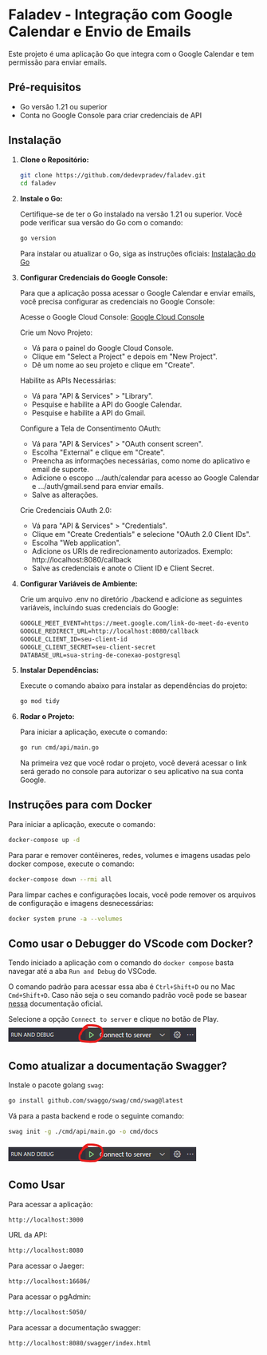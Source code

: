 # Faladev - Integração com Google Calendar e Envio de Emails

Este projeto é uma aplicação Go que integra com o Google Calendar e tem permissão para enviar emails.

## Pré-requisitos

- Go versão 1.21 ou superior
- Conta no Google Console para criar credenciais de API

## Instalação

1. **Clone o Repositório:**

   ```bash
   git clone https://github.com/dedevpradev/faladev.git
   cd faladev
   ```

2. **Instale o Go:**

   Certifique-se de ter o Go instalado na versão 1.21 ou superior. Você pode verificar sua versão do Go com o comando:

   ```bash
   go version
   ```

   Para instalar ou atualizar o Go, siga as instruções oficiais: [Instalação do Go](https://golang.org/doc/install)

3. **Configurar Credenciais do Google Console:**

   Para que a aplicação possa acessar o Google Calendar e enviar emails, você precisa configurar as credenciais no Google Console:

   Acesse o Google Cloud Console: [Google Cloud Console](https://console.cloud.google.com/)

   Crie um Novo Projeto:

   - Vá para o painel do Google Cloud Console.
   - Clique em "Select a Project" e depois em "New Project".
   - Dê um nome ao seu projeto e clique em "Create".

   Habilite as APIs Necessárias:

   - Vá para "API & Services" > "Library".
   - Pesquise e habilite a API do Google Calendar.
   - Pesquise e habilite a API do Gmail.

   Configure a Tela de Consentimento OAuth:

   - Vá para "API & Services" > "OAuth consent screen".
   - Escolha "External" e clique em "Create".
   - Preencha as informações necessárias, como nome do aplicativo e email de suporte.
   - Adicione o escopo .../auth/calendar para acesso ao Google Calendar e .../auth/gmail.send para enviar emails.
   - Salve as alterações.

   Crie Credenciais OAuth 2.0:

   - Vá para "API & Services" > "Credentials".
   - Clique em "Create Credentials" e selecione "OAuth 2.0 Client IDs".
   - Escolha "Web application".
   - Adicione os URIs de redirecionamento autorizados. Exemplo: http://localhost:8080/callback
   - Salve as credenciais e anote o Client ID e Client Secret.

4. **Configurar Variáveis de Ambiente:**

   Crie um arquivo .env no diretório ./backend e adicione as seguintes variáveis, incluindo suas credenciais do Google:

   ```env
   GOOGLE_MEET_EVENT=https://meet.google.com/link-do-meet-do-evento
   GOOGLE_REDIRECT_URL=http://localhost:8080/callback
   GOOGLE_CLIENT_ID=seu-client-id
   GOOGLE_CLIENT_SECRET=seu-client-secret
   DATABASE_URL=sua-string-de-conexao-postgresql
   ```

5. **Instalar Dependências:**

   Execute o comando abaixo para instalar as dependências do projeto:

   ```bash
   go mod tidy
   ```

6. **Rodar o Projeto:**

   Para iniciar a aplicação, execute o comando:

   ```bash
   go run cmd/api/main.go
   ```
   Na primeira vez que você rodar o projeto, você deverá acessar o link será gerado no console para autorizar o seu aplicativo na sua conta Google.

## Instruções para com Docker

   Para iniciar a aplicação, execute o comando:

   ```bash
   docker-compose up -d
   ```

   Para parar e remover contêineres, redes, volumes e imagens usadas pelo docker compose, execute o comando:

   ```bash
   docker-compose down --rmi all
   ```

   Para limpar caches e configurações locais, você pode remover os arquivos de configuração e imagens desnecessárias:

   ```bash
   docker system prune -a --volumes
   ```

## Como usar o Debugger do VScode com Docker?

Tendo iniciado a aplicação com o comando do `docker compose` basta navegar até a aba `Run and Debug` do VSCode.

O comando padrão para acessar essa aba é `Ctrl+Shift+D` ou no Mac `Cmd+Shift+D`. Caso não seja o seu comando padrão você pode se basear [nessa](https://code.visualstudio.com/Docs/editor/debugging) documentação oficial.

Selecione a opção `Connect to server` e clique no botão de Play.
![Run and debug tutorial](.github/images/run_and_debug.png)


## Como atualizar a documentação Swagger?

Instale o pacote golang `swag`:

   ```bash
  go install github.com/swaggo/swag/cmd/swag@latest 
   ```

Vá para a pasta backend e rode o seguinte comando:

   ```bash
   swag init -g ./cmd/api/main.go -o cmd/docs
   ```

![Run and debug tutorial](.github/images/run_and_debug.png)

## Como Usar

   Para acessar a aplicação:

   ```bash
   http://localhost:3000
   ```

   URL da API:

   ```bash
   http://localhost:8080
   ```

   Para acessar o Jaeger:

   ```bash
   http://localhost:16686/
   ```

   Para acessar o pgAdmin:

   ```bash
   http://localhost:5050/
   ```

   Para acessar a documentação swagger:

   ```bash
   http://localhost:8080/swagger/index.html
   ```

